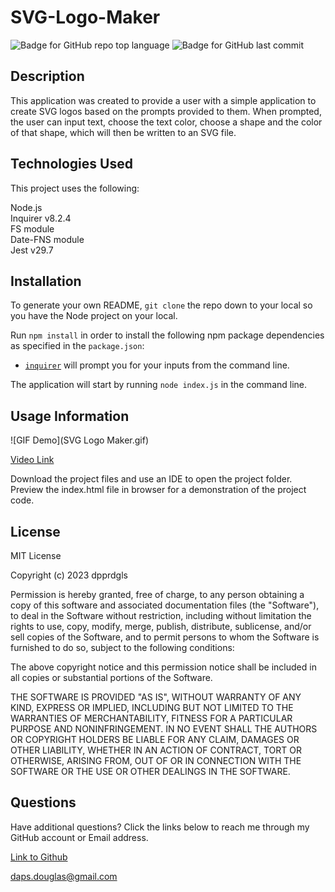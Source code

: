 # SVG-Logo-Maker

  ![Badge for GitHub repo top language](https://img.shields.io/github/languages/top/dpprdgls/ReadMe-Generator?style=flat&logo=appveyor) ![Badge for GitHub last commit](https://img.shields.io/github/last-commit/dpprdgls/ReadMe-Generator?style=flat&logo=appveyor)
  

## Description

This application was created to provide a user with a simple application to create SVG logos based on the prompts provided to them. When prompted, the user can input text, choose the text color, choose a shape and the color of that shape, which will then be written to an SVG file. 

## Technologies Used

This project uses the following:

Node.js\
Inquirer v8.2.4\
FS module\
Date-FNS module\
Jest v29.7

## Installation

To generate your own README, `git clone` the repo down to your local so you have the Node project on your local.

Run `npm install` in order to install the following npm package dependencies as specified in the `package.json`:

  * [`inquirer`](https://www.npmjs.com/package/inquirer) will prompt you for your inputs from the command line.


The application will start by running `node index.js` in the command line.

## Usage Information


![GIF Demo](SVG Logo Maker.gif)

[Video Link](https://drive.google.com/file/d/1ZQ55TvfJYuJQrPqApeE4bczkwhPQ7YPu/view)

Download the project files and use an IDE to open the project folder. Preview the index.html file in browser for a demonstration of the project code. 

## License

MIT License

Copyright (c) 2023 dpprdgls

Permission is hereby granted, free of charge, to any person obtaining a copy
of this software and associated documentation files (the "Software"), to deal
in the Software without restriction, including without limitation the rights
to use, copy, modify, merge, publish, distribute, sublicense, and/or sell
copies of the Software, and to permit persons to whom the Software is
furnished to do so, subject to the following conditions:

The above copyright notice and this permission notice shall be included in all
copies or substantial portions of the Software.

THE SOFTWARE IS PROVIDED "AS IS", WITHOUT WARRANTY OF ANY KIND, EXPRESS OR
IMPLIED, INCLUDING BUT NOT LIMITED TO THE WARRANTIES OF MERCHANTABILITY,
FITNESS FOR A PARTICULAR PURPOSE AND NONINFRINGEMENT. IN NO EVENT SHALL THE
AUTHORS OR COPYRIGHT HOLDERS BE LIABLE FOR ANY CLAIM, DAMAGES OR OTHER
LIABILITY, WHETHER IN AN ACTION OF CONTRACT, TORT OR OTHERWISE, ARISING FROM,
OUT OF OR IN CONNECTION WITH THE SOFTWARE OR THE USE OR OTHER DEALINGS IN THE
SOFTWARE.

## Questions

Have additional questions? Click the links below to reach me through my GitHub account or Email address.

[Link to Github](https://github.com/dpprdgls)

<a href="mailto:daps.douglas@gmail.com">daps.douglas@gmail.com</a>